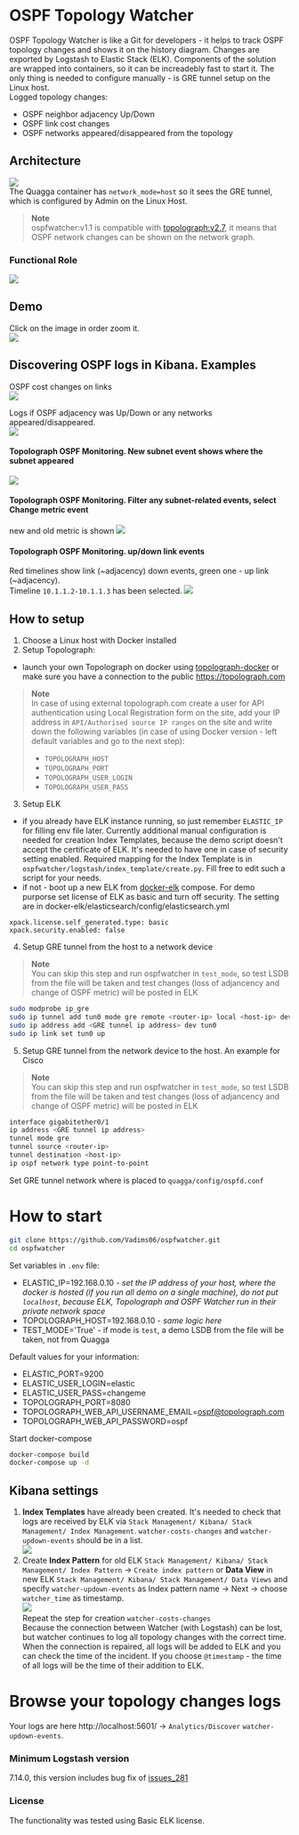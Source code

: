 # OSPF Topology Watcher
OSPF Topology Watcher is like a Git for developers - it helps to track OSPF topology changes and shows it on the history diagram. Changes are exported by Logstash to Elastic Stack (ELK). Components of the solution are wrapped into containers, so it can be increadebly fast to start it. The only thing is needed to configure manually - is GRE tunnel setup on the Linux host.  
Logged topology changes:
* OSPF neighbor adjacency Up/Down
* OSPF link cost changes
* OSPF networks appeared/disappeared from the topology

## Architecture
![](https://github.com/Vadims06/ospfwatcher/blob/23536a5f7d296cbced4dce95c8bdee43dd93821f/docs/ospfwatcher_plus_topolograph_architecture.png)  
The Quagga container has `network_mode=host` so it sees the GRE tunnel, which is configured by Admin on the Linux Host.  
> **Note**  
> ospfwatcher:v1.1 is compatible with [topolograph:v2.7](https://github.com/Vadims06/topolograph/releases/tag/v2.27), it means that OSPF network changes can be shown on the network graph.
### Functional Role
![](https://github.com/Vadims06/ospfwatcher/blob/247bb4d330de762cfc4c3fd67135e5740ba8403c/docs/functional-watcher-role.png)
## Demo
Click on the image in order zoom it.  
![](https://github.com/Vadims06/ospfwatcher/blob/ada2ca86df171ec5f1b550da821f0a8ca1cb1df4/docs/ospf-watcher-demo.gif)

## Discovering OSPF logs in Kibana. Examples
OSPF cost changes on links  
![](https://github.com/Vadims06/ospfwatcher/blob/774ffe06131e932bd0d87b430010523d942a2342/docs/cost-changes-raw-logs.png)

Logs if OSPF adjacency was Up/Down or any networks appeared/disappeared.  
![](https://github.com/Vadims06/ospfwatcher/blob/774ffe06131e932bd0d87b430010523d942a2342/docs/host-updown-raw-logs.png)

#### Topolograph OSPF Monitoring. New subnet event shows where the subnet appeared  
![](https://github.com/Vadims06/topolograph/blob/56861d2d72399c92a6858346cd42171cbd6da4c7/docs/release-notes/v2.27/ospf_monitoring_new_subnet.PNG)  
  
  
#### Topolograph OSPF Monitoring. Filter any subnet-related events, select Change metric event
new and old metric is shown
![](https://github.com/Vadims06/topolograph/blob/56861d2d72399c92a6858346cd42171cbd6da4c7/docs/release-notes/v2.27/ospf_monitoring_change_metric.PNG) 

#### Topolograph OSPF Monitoring. up/down link events
Red timelines show link (~adjacency) down events, green one - up link (~adjacency).  
Timeline `10.1.1.2-10.1.1.3` has been selected.
![](https://github.com/Vadims06/topolograph/blob/56861d2d72399c92a6858346cd42171cbd6da4c7/docs/release-notes/v2.27/ospf_monitoring_down_link.PNG)
## How to setup
1. Choose a Linux host with Docker installed
2. Setup Topolograph:  
* launch your own Topolograph on docker using [topolograph-docker](https://github.com/Vadims06/topolograph-docker) or make sure you have a connection to the public https://topolograph.com  
> **Note**  
> In case of using external topolograph.com create a user for API authentication using Local Registration form on the site, add your IP address in `API/Authorised source IP ranges` on the site and write down the following variables (in case of using Docker version - left default variables and go to the next step):    
> * `TOPOLOGRAPH_HOST`
> * `TOPOLOGRAPH_PORT`
> * `TOPOLOGRAPH_USER_LOGIN`
> * `TOPOLOGRAPH_USER_PASS`         
3. Setup ELK  
* if you already have ELK instance running, so just remember `ELASTIC_IP` for filling env file later. Currently additional manual configuration is needed for creation Index Templates, because the demo script doesn't accept the certificate of ELK. It's needed to have one in case of security setting enabled. Required mapping for the Index Template is in `ospfwatcher/logstash/index_template/create.py`. Fill free to edit such a script for your needs.
* if not - boot up a new ELK from [docker-elk](https://github.com/deviantony/docker-elk) compose. For demo purporse set license of ELK as basic and turn off security. The setting are in docker-elk/elasticsearch/config/elasticsearch.yml  
```
xpack.license.self_generated.type: basic
xpack.security.enabled: false
```  

4. Setup GRE tunnel from the host to a network device  
> **Note**  
> You can skip this step and run ospfwatcher in `test_mode`, so test LSDB from the file will be taken and test changes (loss of adjancency and change of OSPF metric) will be posted in ELK  
```bash
sudo modprobe ip_gre
sudo ip tunnel add tun0 mode gre remote <router-ip> local <host-ip> dev eth0 ttl 255
sudo ip address add <GRE tunnel ip address> dev tun0
sudo ip link set tun0 up
```
5. Setup GRE tunnel from the network device to the host. An example for Cisco
> **Note**  
> You can skip this step and run ospfwatcher in `test_mode`, so test LSDB from the file will be taken and test changes (loss of adjancency and change of OSPF metric) will be posted in ELK  

```bash
interface gigabitether0/1
ip address <GRE tunnel ip address>
tunnel mode gre
tunnel source <router-ip>
tunnel destination <host-ip>
ip ospf network type point-to-point
```
Set GRE tunnel network where <GRE tunnel ip address> is placed to `quagga/config/ospfd.conf`  

# How to start
```bash
git clone https://github.com/Vadims06/ospfwatcher.git
cd ospfwatcher
```
Set variables in `.env` file:    
 * ELASTIC_IP=192.168.0.10 - *set the IP address of your host, where the docker is hosted (if you run all demo on a single machine), do not put `localhost`, because ELK, Topolograph and OSPF Watcher run in their private network space*
 * TOPOLOGRAPH_HOST=192.168.0.10 - *same logic here*
 * TEST_MODE='True' - if mode is `test`, a demo LSDB from the file will be taken, not from Quagga  

Default values for your information:  
 * ELASTIC_PORT=9200
 * ELASTIC_USER_LOGIN=elastic
 * ELASTIC_USER_PASS=changeme
 * TOPOLOGRAPH_PORT=8080
 * TOPOLOGRAPH_WEB_API_USERNAME_EMAIL=ospf@topolograph.com
 * TOPOLOGRAPH_WEB_API_PASSWORD=ospf  

Start docker-compose  
```bash
docker-compose build
docker-compose up -d
```

 ## Kibana settings
 1. **Index Templates**  have already been created. It's needed to check that logs are received by ELK via `Stack Management/ Kibana/ Stack Management/ Index Management`. `watcher-costs-changes` and `watcher-updown-events` should be in a list.  
  ![](https://github.com/Vadims06/ospfwatcher/blob/57a6a82eafe10cedcbf3f3e70ddf69397401f1ca/docs/kibana_index_template.png)  
 2. Create **Index Pattern** for old ELK `Stack Management/ Kibana/ Stack Management/ Index Pattern` -> `Create index pattern` or **Data View** in new ELK `Stack Management/ Kibana/ Stack Management/ Data Views` and specify `watcher-updown-events` as Index pattern name -> Next -> choose `watcher_time` as timestamp.  
 ![](https://github.com/Vadims06/ospfwatcher/blob/57a6a82eafe10cedcbf3f3e70ddf69397401f1ca/docs/kibana_data_view.png)  
 Repeat the step for creation `watcher-costs-changes`  
 Because the connection between Watcher (with Logstash) can be lost, but watcher continues to log all topology changes with the correct time. When the connection is repaired, all logs will be added 
 to ELK and you can check the time of the incident. If you choose `@timestamp` - the time of all logs will be the time of their addition to ELK.  
 
 # Browse your topology changes logs
 Your logs are here http://localhost:5601/ -> `Analytics/Discover` `watcher-updown-events`. 
 
 ### Minimum Logstash version
 7.14.0, this version includes bug fix of [issues_281](https://github.com/logstash-plugins/logstash-input-file/issues/281)  

 ### License
 The functionality was tested using Basic ELK license.  
